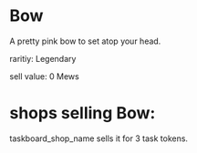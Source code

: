 # Bow

A pretty pink bow to set atop your head.

raritiy: Legendary

sell value: 0 Mews

# shops selling Bow:

taskboard_shop_name sells it for 3 task tokens.